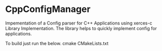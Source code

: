 # CppConfigManager
Impementation of a Config parser for C++ Applications using xerces-c Library Implementation.
The library helps to quickly implement config for applications.

To build just run the below.
cmake CMakeLists.txt

